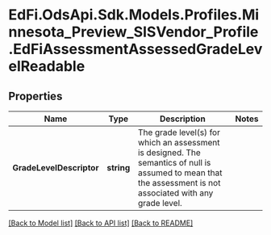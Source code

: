 # EdFi.OdsApi.Sdk.Models.Profiles.Minnesota_Preview_SISVendor_Profile.EdFiAssessmentAssessedGradeLevelReadable

## Properties

Name | Type | Description | Notes
------------ | ------------- | ------------- | -------------
**GradeLevelDescriptor** | **string** | The grade level(s) for which an assessment is designed. The semantics of null is assumed to mean that the assessment is not associated with any grade level. | 

[[Back to Model list]](../README.md#documentation-for-models) [[Back to API list]](../README.md#documentation-for-api-endpoints) [[Back to README]](../README.md)


